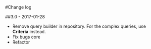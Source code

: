 #Change log

##3.0 - 2017-01-28
- Remove query builder in repository. For the complex queries, use **Criteria** instead.
- Fix bugs core
- Refactor